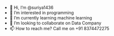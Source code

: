 - 👋 Hi, I’m @suriya1436
- 👀 I’m interested in programming
- 🌱 I’m currently learning machine learning
- 💞️ I’m looking to collaborate on Data Company
- 📫 How to reach me? Call me on +91 8374472275

<!---
suriya1436/suriya1436 is a ✨ special ✨ repository because its `README.md` (this file) appears on your GitHub profile.
You can click the Preview link to take a look at your changes.
--->
